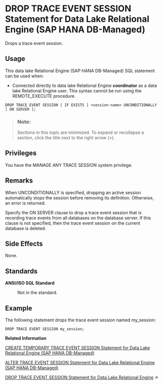 <!-- loio1b596abba6ea4afeb9284194d73b4dd2 -->

# DROP TRACE EVENT SESSION Statement for Data Lake Relational Engine \(SAP HANA DB-Managed\)

Drops a trace event session.



<a name="loio1b596abba6ea4afeb9284194d73b4dd2__section_xy5_jhw_ysb"/>

## Usage

This data lake Relational Engine \(SAP HANA DB-Managed\) SQL statement can be used when:

-   Connected directly to data lake Relational Engine **coordinator** as a data lake Relational Engine user. This syntax cannot be run using the REMOTE\_EXECUTE procedure.



```
DROP TRACE EVENT SESSION [ IF EXISTS ] <session-name> UNCONDITIONALLY [ ON SERVER ];
```



> ### Note:  
> Sections in this topic are minimized. To expand or recollapse a section, click the title next to the right arrow \(*\>*\).



<a name="loio1b596abba6ea4afeb9284194d73b4dd2__section_xhk_4xw_ysb"/>

## Privileges

You have the MANAGE ANY TRACE SESSION system privilege.



<a name="loio1b596abba6ea4afeb9284194d73b4dd2__section_ulm_s2r_brb"/>

## Remarks

When UNCONDITIONALLY is specified, dropping an active session automatically stops the session before removing its definition. Otherwise, an error is returned.

Specify the ON SERVER clause to drop a trace event session that is recording trace events from all databases on the database server. If this clause is not specified, then the trace event session on the current database is deleted.



<a name="loio1b596abba6ea4afeb9284194d73b4dd2__section_uf4_t2r_brb"/>

## Side Effects

None.



<a name="loio1b596abba6ea4afeb9284194d73b4dd2__section_drg_w2r_brb"/>

## Standards


<dl>
<dt><b>

ANSI/ISO SQL Standard

</b></dt>
<dd>

Not in the standard.



</dd>
</dl>



## Example

The following statement drops the trace event session named my\_session:

```
DROP TRACE EVENT SESSION my_session;
```

**Related Information**  


[CREATE TEMPORARY TRACE EVENT SESSION Statement for Data Lake Relational Engine \(SAP HANA DB-Managed\)](create-temporary-trace-event-session-statement-for-data-lake-relational-engine-sap-hana-d-0c1bc71.md "Creates a user trace event session.")

[ALTER TRACE EVENT SESSION Statement for Data Lake Relational Engine \(SAP HANA DB-Managed\)](alter-trace-event-session-statement-for-data-lake-relational-engine-sap-hana-db-managed-21b2b4f.md "Adds or removes trace events or targets from a session, or starts or stops a trace session.")

[DROP TRACE EVENT SESSION Statement for Data Lake Relational Engine](https://help.sap.com/viewer/19b3964099384f178ad08f2d348232a9/2023_4_QRC/en-US/816f77f16ce21014902f832b346099c2.html "Drops a trace event session.") :arrow_upper_right:

